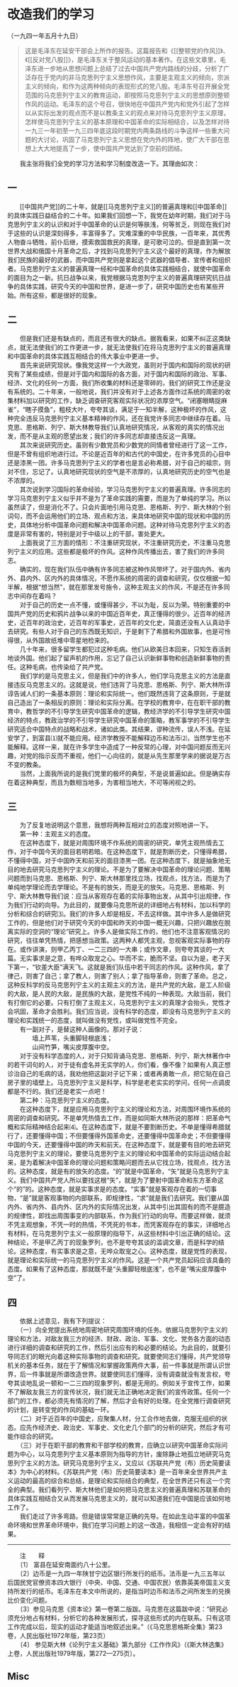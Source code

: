 # 改造我们的学习  
（一九四一年五月十九日）  
  
> 这是毛泽东在延安干部会上所作的报告。这篇报告和《[[整顿党的作风]]》、《[[反对党八股]]》，是毛泽东关于整风运动的基本著作。在这些文章里，毛泽东进一步地从思想问题上总结了过去中国共产党内路线的分歧，分析了广泛存在于党内的非马克思列宁主义思想作风，主要是主观主义的倾向，宗派主义的倾向，和作为这两种倾向的表现形式的党八股。毛泽东号召开展全党范围的马克思列宁主义的教育运动，即按照马克思列宁主义的思想原则整顿作风的运动。毛泽东的这个号召，很快地在中国共产党内和党外引起了怎样以从实际出发的观点而不是以教条主义的观点来对待马克思列宁主义原理，怎样使马克思列宁主义的基本原理和中国革命的实际相结合，以及怎样对待一九三一年初至一九三四年底这段时期党内两条路线的斗争这样一些重大问题的大讨论，巩固了马克思列宁主义思想在党内外的阵地，使广大干部在思想上大大地提高了一步，使中国共产党达到了空前的团结。   
  
　　我主张将我们全党的学习方法和学习制度改造一下。其理由如次：   
  
## 一  

  
　　[[中国共产党]]的二十年，就是[[马克思列宁主义]]的普遍真理和[[中国革命]]的具体实践日益结合的二十年。如果我们回想一下，我党在幼年时期，我们对于马克思列宁主义的认识和对于中国革命的认识是何等肤浅，何等贫乏，则现在我们对于这些的认识是深刻得多，丰富得多了。灾难深重的中华民族，一百年来，其优秀人物奋斗牺牲，前仆后继，摸索救国救民的真理，是可歌可泣的。但是直到第一次世界大战和俄国十月革命之后，才找到马克思列宁主义这个最好的真理，作为解放我们民族的最好的武器，而中国共产党则是拿起这个武器的倡导者、宣传者和组织者。马克思列宁主义的普遍真理一经和中国革命的具体实践相结合，就使中国革命的面目为之一新。抗日战争以来，我党根据马克思列宁主义的普遍真理研究抗日战争的具体实践，研究今天的中国和世界，是进一步了，研究中国历史也有某些开始。所有这些，都是很好的现象。   
## 二  

  
　　但是我们还是有缺点的，而且还有很大的缺点。据我看来，如果不纠正这类缺点，就无法使我们的工作更进一步，就无法使我们在将马克思列宁主义的普遍真理和中国革命的具体实践互相结合的伟大事业中更进一步。   
　　首先来说研究现状。像我党这样一个大政党，虽则对于国内和国际的现状的研究有了某些成绩，但是对于国内和国际的各方面，对于国内和国际的政治、军事、经济、文化的任何一方面，我们所收集的材料还是零碎的，我们的研究工作还是没有系统的。二十年来，一般地说，我们并没有对于上述各方面作过系统的周密的收集材料加以研究的工作，缺乏调查研究客观实际状况的浓厚空气。“闭塞眼睛捉麻雀”，“瞎子摸鱼”，粗枝大叶，夸夸其谈，满足于一知半解，这种极坏的作风，这种完全违反马克思列宁主义基本精神的作风，还在我党许多同志中继续存在着。马克思、恩格斯、列宁、斯大林教导我们认真地研究情况，从客观的真实的情况出发，而不是从主观的愿望出发；我们的许多同志却直接违反这一真理。   
　　其次来说研究历史。虽则有少数党员和少数党的同情者曾经进行了这一工作，但是不曾有组织地进行过。不论是近百年的和古代的中国史，在许多党员的心目中还是漆黑一团。许多马克思列宁主义的学者也是言必称希腊，对于自己的祖宗，则对不住，忘记了。认真地研究现状的空气是不浓厚的，认真地研究历史的空气也是不浓厚的。   
　　其次说到学习国际的革命经验，学习马克思列宁主义的普遍真理。许多同志的学习马克思列宁主义似乎并不是为了革命实践的需要，而是为了单纯的学习。所以虽然读了，但是消化不了。只会片面地引用马克思、恩格斯、列宁、斯大林的个别词句，而不会运用他们的立场、观点和方法，来具体地研究中国的现状和中国的历史，具体地分析中国革命问题和解决中国革命问题。这种对待马克思列宁主义的态度是非常有害的，特别是对于中级以上的干部，害处更大。   
　　上面我说了三方面的情形：不注重研究现状，不注重研究历史，不注重马克思列宁主义的应用。这些都是极坏的作风。这种作风传播出去，害了我们的许多同志。   
　　确实的，现在我们队伍中确有许多同志被这种作风带坏了。对于国内外、省内外、县内外、区内外的具体情况，不愿作系统的周密的调查和研究，仅仅根据一知半解，根据“想当然”，就在那里发号施令，这种主观主义的作风，不是还在许多同志中间存在着吗？   
　　对于自己的历史一点不懂，或懂得甚少，不以为耻，反以为荣。特别重要的中国共产党的历史和鸦片战争以来的中国近百年史，真正懂得的很少。近百年的经济史，近百年的政治史，近百年的军事史，近百年的文化史，简直还没有人认真动手去研究。有些人对于自己的东西既无知识，于是剩下了希腊和外国故事，也是可怜得很，从外国故纸堆中零星地检来的。   
　　几十年来，很多留学生都犯过这种毛病。他们从欧美日本回来，只知生吞活剥地谈外国。他们起了留声机的作用，忘记了自己认识新鲜事物和创造新鲜事物的责任。这种毛病，也传染给了共产党。   
　　我们学的是马克思主义，但是我们中的许多人，他们学马克思主义的方法是直接违反马克思主义的。这就是说，他们违背了马克思、恩格斯、列宁、斯大林所谆谆告诫人们的一条基本原则：理论和实际统一。他们既然违背了这条原则，于是就自己造出了一条相反的原则：理论和实际分离。在学校的教育中，在在职干部的教育中，教哲学的不引导学生研究中国革命的逻辑，教经济学的不引导学生研究中国经济的特点，教政治学的不引导学生研究中国革命的策略，教军事学的不引导学生研究适合中国特点的战略和战术，诸如此类。其结果，谬种流传，误人不浅。在延安学了，到富县⑴就不能应用。经济学教授不能解释边币和法币⑵，当然学生也不能解释。这样一来，就在许多学生中造成了一种反常的心理，对中国问题反而无兴趣，对党的指示反而不重视，他们一心向往的，就是从先生那里学来的据说是万古不变的教条。   
　　当然，上面我所说的是我们党里的极坏的典型，不是说普遍如此。但是确实存在着这种典型，而且为数相当地多，为害相当地大，不可等闲视之的。   
## 三  

  
　　为了反复地说明这个意思，我想将两种互相对立的态度对照地讲一下。   
　　第一种：主观主义的态度。   
　　在这种态度下，就是对周围环境不作系统的周密的研究，单凭主观热情去工作，对于中国今天的面目若明若暗。在这种态度下，就是割断历史，只懂得希腊，不懂得中国，对于中国昨天和前天的面目漆黑一团。在这种态度下，就是抽象地无目的地去研究马克思列宁主义的理论。不是为了要解决中国革命的理论问题、策略问题而到马克思、恩格斯、列宁、斯大林那里找立场，找观点，找方法，而是为了单纯地学理论而去学理论。不是有的放矢，而是无的放矢。马克思、恩格斯、列宁、斯大林教导我们说：应当从客观存在着的实际事物出发，从其中引出规律，作为我们行动的向导。为此目的，就要像马克思所说的详细地占有材料，加以科学的分析和综合的研究⑶。我们的许多人却是相反，不去这样做。其中许多人是做研究工作的，但是他们对于研究今天的中国和昨天的中国一概无兴趣，只把兴趣放在脱离实际的空洞的“理论”研究上。许多人是做实际工作的，他们也不注意客观情况的研究，往往单凭热情，把感想当政策。这两种人都凭主观，忽视客观实际事物的存在。或作讲演，则甲乙丙丁、一二三四的一大串；或作文章，则夸夸其谈的一大篇。无实事求是之意，有哗众取宠之心。华而不实，脆而不坚。自以为是，老子天下第一，“钦差大臣”满天飞。这就是我们队伍中若干同志的作风。这种作风，拿了律己，则害了自己；拿了教人，则害了别人；拿了指导革命，则害了革命。总之，这种反科学的反马克思列宁主义的主观主义的方法，是共产党的大敌，是工人阶级的大敌，是人民的大敌，是民族的大敌，是党性不纯的一种表现。大敌当前，我们有打倒它的必要。只有打倒了主观主义，马克思列宁主义的真理才会抬头，党性才会巩固，革命才会胜利。我们应当说，没有科学的态度，即没有马克思列宁主义的理论和实践统一的态度，就叫做没有党性，或叫做党性不完全。   
　　有一副对子，是替这种人画像的。那对子说：   
　　　　墙上芦苇，头重脚轻根底浅；   
　　　　山间竹笋，嘴尖皮厚腹中空。   
　　对于没有科学态度的人，对于只知背诵马克思、恩格斯、列宁、斯大林著作中的若干词句的人，对于徒有虚名并无实学的人，你们看，像不像？如果有人真正想诊治自己的毛病的话，我劝他把这副对子记下来；或者再勇敢一点，把它贴在自己房子里的墙壁上。马克思列宁主义是科学，科学是老老实实的学问，任何一点调皮都是不行的。我们还是老实一点吧！   
　　第二种：马克思列宁主义的态度。   
　　在这种态度下，就是应用马克思列宁主义的理论和方法，对周围环境作系统的周密的调查和研究。不是单凭热情去工作，而是如同斯大林所说的那样：把革命气概和实际精神结合起来⑷。在这种态度下，就是不要割断历史。不单是懂得希腊就行了，还要懂得中国；不但要懂得外国革命史，还要懂得中国革命史；不但要懂得中国的今天，还要懂得中国的昨天和前天。在这种态度下，就是要有目的地去研究马克思列宁主义的理论，要使马克思列宁主义的理论和中国革命的实际运动结合起来，是为着解决中国革命的理论问题和策略问题而去从它找立场，找观点，找方法的。这种态度，就是有的放矢的态度。“的”就是中国革命，“矢”就是马克思列宁主义。我们中国共产党人所以要找这根“矢”，就是为了要射中国革命和东方革命这个“的”的。这种态度，就是实事求是的态度。“实事”就是客观存在着的一切事物，“是”就是客观事物的内部联系，即规律性，“求”就是我们去研究。我们要从国内外、省内外、县内外、区内外的实际情况出发，从其中引出其固有的而不是臆造的规律性，即找出周围事变的内部联系，作为我们行动的向导。而要这样做，就须不凭主观想象，不凭一时的热情，不凭死的书本，而凭客观存在的事实，详细地占有材料，在马克思列宁主义一般原理的指导下，从这些材料中引出正确的结论。这种结论，不是甲乙丙丁的现象罗列，也不是夸夸其谈的滥调文章，而是科学的结论。这种态度，有实事求是之意，无哗众取宠之心。这种态度，就是党性的表现，就是理论和实际统一的马克思列宁主义的作风。这是一个共产党员起码应该具备的态度。如果有了这种态度，那就既不是“头重脚轻根底浅”，也不是“嘴尖皮厚腹中空”了。   
## 四  

  
　　依据上述意见，我有下列提议：   
　　（一）向全党提出系统地周密地研究周围环境的任务。依据马克思列宁主义的理论和方法，对敌友我三方的经济、财政、政治、军事、文化、党务各方面的动态进行详细的调查和研究的工作，然后引出应有的和必要的结论。为此目的，就要引导同志们的眼光向着这种实际事物的调查和研究。就要使同志们懂得，共产党领导机关的基本任务，就在于了解情况和掌握政策两件大事，前一件事就是所谓认识世界，后一件事就是所谓改造世界。就要使同志们懂得，没有调查就没有发言权，夸夸其谈地乱说一顿和一二三四的现象罗列，都是无用的。例如关于宣传工作，如果不了解敌友我三方的宣传状况，我们就无法正确地决定我们的宣传政策。任何一个部门的工作，都必须先有情况的了解，然后才会有好的处理。在全党推行调查研究的计划，是转变党的作风的基础一环。   
　　（二）对于近百年的中国史，应聚集人材，分工合作地去做，克服无组织的状态。应先作经济史、政治史、军事史、文化史几个部门的分析的研究，然后才有可能作综合的研究。   
　　（三）对于在职干部的教育和干部学校的教育，应确立以研究中国革命实际问题为中心，以马克思列宁主义基本原则为指导的方针，废除静止地孤立地研究马克思列宁主义的方法。研究马克思列宁主义，又应以《苏联共产党（布）历史简要读本》为中心的材料。《苏联共产党（布）历史简要读本》是一百年来全世界共产主义运动的最高的综合和总结，是理论和实际结合的典型，在全世界还只有这一个完全的典型。我们看列宁、斯大林他们是如何把马克思主义的普遍真理和苏联革命的具体实践互相结合又从而发展马克思主义的，就可以知道我们在中国是应该如何地工作了。   
　　我们走过了许多弯路。但是错误常常是正确的先导。在如此生动丰富的中国革命环境和世界革命环境中，我们在学习问题上的这一改造，我相信一定会有好的结果。   
  
------------------  
　　注　　释   
　　〔1〕 富县在延安南面约八十公里。   
　　〔2〕边币是一九四一年陕甘宁边区银行所发行的纸币。法币是一九三五年以后国民党官僚资本四大银行（中央、中国、交通、中国农民）依靠英美帝国主义支持所发行的纸币。毛泽东在本文中所说的，是指当时边币和法币之间所发生的兑换比价变化问题。   
　　〔3〕参见马克思《资本论》第一卷第二版跋。马克思在这篇跋中说：“研究必须充分地占有材料，分析它的各种发展形式，探寻这些形式的内在联系。只有这项工作完成以后，现实的运动才能适当地叙述出来。”（《马克思恩格斯全集》第23卷，人民出版社1972年版，第23页）   
　　〔4〕 参见斯大林《论列宁主义基础》第九部分《工作作风》（《斯大林选集》上卷，人民出版社1979年版，第272—275页）。   

## Misc


